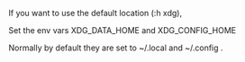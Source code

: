 
If you want to use the default location (:h xdg), 

Set the env vars XDG_DATA_HOME and XDG_CONFIG_HOME 

Normally by default they are set to ~/.local and ~/.config . 
